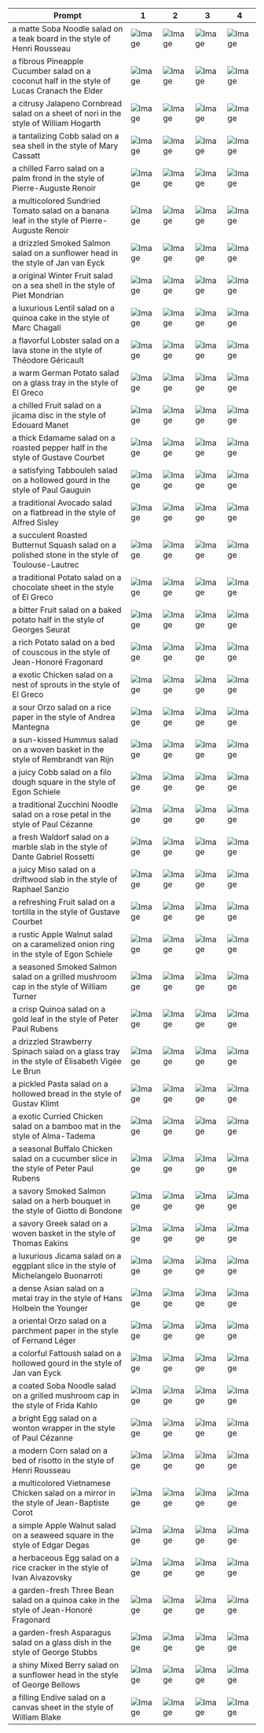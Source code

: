 | Prompt | 1 | 2 | 3 | 4 |
|-|-|-|-|-|
| a matte Soba Noodle salad on a teak board in the style of Henri Rousseau | ![Image](https://salad-benchmark-public-assets.s3.us-east-2.amazonaws.com/sdxl/70b49c2e-f083-4401-bedd-de3eb73cbbc3-0.jpg) | ![Image](https://salad-benchmark-public-assets.s3.us-east-2.amazonaws.com/sdxl/70b49c2e-f083-4401-bedd-de3eb73cbbc3-1.jpg) | ![Image](https://salad-benchmark-public-assets.s3.us-east-2.amazonaws.com/sdxl/70b49c2e-f083-4401-bedd-de3eb73cbbc3-2.jpg) | ![Image](https://salad-benchmark-public-assets.s3.us-east-2.amazonaws.com/sdxl/70b49c2e-f083-4401-bedd-de3eb73cbbc3-3.jpg) |
| a fibrous Pineapple Cucumber salad on a coconut half in the style of Lucas Cranach the Elder | ![Image](https://salad-benchmark-public-assets.s3.us-east-2.amazonaws.com/sdxl/be0f2da1-58b3-47a4-beae-aade4be95a52-0.jpg) | ![Image](https://salad-benchmark-public-assets.s3.us-east-2.amazonaws.com/sdxl/be0f2da1-58b3-47a4-beae-aade4be95a52-1.jpg) | ![Image](https://salad-benchmark-public-assets.s3.us-east-2.amazonaws.com/sdxl/be0f2da1-58b3-47a4-beae-aade4be95a52-2.jpg) | ![Image](https://salad-benchmark-public-assets.s3.us-east-2.amazonaws.com/sdxl/be0f2da1-58b3-47a4-beae-aade4be95a52-3.jpg) |
| a citrusy Jalapeno Cornbread salad on a sheet of nori in the style of William Hogarth | ![Image](https://salad-benchmark-public-assets.s3.us-east-2.amazonaws.com/sdxl/2ada44cf-835f-4d68-bfd8-ad2df48aecee-0.jpg) | ![Image](https://salad-benchmark-public-assets.s3.us-east-2.amazonaws.com/sdxl/2ada44cf-835f-4d68-bfd8-ad2df48aecee-1.jpg) | ![Image](https://salad-benchmark-public-assets.s3.us-east-2.amazonaws.com/sdxl/2ada44cf-835f-4d68-bfd8-ad2df48aecee-2.jpg) | ![Image](https://salad-benchmark-public-assets.s3.us-east-2.amazonaws.com/sdxl/2ada44cf-835f-4d68-bfd8-ad2df48aecee-3.jpg) |
| a tantalizing Cobb salad on a sea shell in the style of Mary Cassatt | ![Image](https://salad-benchmark-public-assets.s3.us-east-2.amazonaws.com/sdxl/10fed9bd-2879-409e-b68f-16ec50fc2ae2-0.jpg) | ![Image](https://salad-benchmark-public-assets.s3.us-east-2.amazonaws.com/sdxl/10fed9bd-2879-409e-b68f-16ec50fc2ae2-1.jpg) | ![Image](https://salad-benchmark-public-assets.s3.us-east-2.amazonaws.com/sdxl/10fed9bd-2879-409e-b68f-16ec50fc2ae2-2.jpg) | ![Image](https://salad-benchmark-public-assets.s3.us-east-2.amazonaws.com/sdxl/10fed9bd-2879-409e-b68f-16ec50fc2ae2-3.jpg) |
| a chilled Farro salad on a palm frond in the style of Pierre-Auguste Renoir | ![Image](https://salad-benchmark-public-assets.s3.us-east-2.amazonaws.com/sdxl/60ee42e8-a8a2-4f58-b799-5e2b485c4c77-0.jpg) | ![Image](https://salad-benchmark-public-assets.s3.us-east-2.amazonaws.com/sdxl/60ee42e8-a8a2-4f58-b799-5e2b485c4c77-1.jpg) | ![Image](https://salad-benchmark-public-assets.s3.us-east-2.amazonaws.com/sdxl/60ee42e8-a8a2-4f58-b799-5e2b485c4c77-2.jpg) | ![Image](https://salad-benchmark-public-assets.s3.us-east-2.amazonaws.com/sdxl/60ee42e8-a8a2-4f58-b799-5e2b485c4c77-3.jpg) |
| a multicolored Sundried Tomato salad on a banana leaf in the style of Pierre-Auguste Renoir | ![Image](https://salad-benchmark-public-assets.s3.us-east-2.amazonaws.com/sdxl/bb58de3f-74a2-4f78-b05b-73f0be7211f6-0.jpg) | ![Image](https://salad-benchmark-public-assets.s3.us-east-2.amazonaws.com/sdxl/bb58de3f-74a2-4f78-b05b-73f0be7211f6-1.jpg) | ![Image](https://salad-benchmark-public-assets.s3.us-east-2.amazonaws.com/sdxl/bb58de3f-74a2-4f78-b05b-73f0be7211f6-2.jpg) | ![Image](https://salad-benchmark-public-assets.s3.us-east-2.amazonaws.com/sdxl/bb58de3f-74a2-4f78-b05b-73f0be7211f6-3.jpg) |
| a drizzled Smoked Salmon salad on a sunflower head in the style of Jan van Eyck | ![Image](https://salad-benchmark-public-assets.s3.us-east-2.amazonaws.com/sdxl/cab2ddfd-b463-4077-ae07-bd81d38a1663-0.jpg) | ![Image](https://salad-benchmark-public-assets.s3.us-east-2.amazonaws.com/sdxl/cab2ddfd-b463-4077-ae07-bd81d38a1663-1.jpg) | ![Image](https://salad-benchmark-public-assets.s3.us-east-2.amazonaws.com/sdxl/cab2ddfd-b463-4077-ae07-bd81d38a1663-2.jpg) | ![Image](https://salad-benchmark-public-assets.s3.us-east-2.amazonaws.com/sdxl/cab2ddfd-b463-4077-ae07-bd81d38a1663-3.jpg) |
| a original Winter Fruit salad on a sea shell in the style of Piet Mondrian | ![Image](https://salad-benchmark-public-assets.s3.us-east-2.amazonaws.com/sdxl/50f1073e-eca1-496c-a881-c1d08bb9c9cf-0.jpg) | ![Image](https://salad-benchmark-public-assets.s3.us-east-2.amazonaws.com/sdxl/50f1073e-eca1-496c-a881-c1d08bb9c9cf-1.jpg) | ![Image](https://salad-benchmark-public-assets.s3.us-east-2.amazonaws.com/sdxl/50f1073e-eca1-496c-a881-c1d08bb9c9cf-2.jpg) | ![Image](https://salad-benchmark-public-assets.s3.us-east-2.amazonaws.com/sdxl/50f1073e-eca1-496c-a881-c1d08bb9c9cf-3.jpg) |
| a luxurious Lentil salad on a quinoa cake in the style of Marc Chagall | ![Image](https://salad-benchmark-public-assets.s3.us-east-2.amazonaws.com/sdxl/8fea467e-2303-4918-b617-cb2c09575b7b-0.jpg) | ![Image](https://salad-benchmark-public-assets.s3.us-east-2.amazonaws.com/sdxl/8fea467e-2303-4918-b617-cb2c09575b7b-1.jpg) | ![Image](https://salad-benchmark-public-assets.s3.us-east-2.amazonaws.com/sdxl/8fea467e-2303-4918-b617-cb2c09575b7b-2.jpg) | ![Image](https://salad-benchmark-public-assets.s3.us-east-2.amazonaws.com/sdxl/8fea467e-2303-4918-b617-cb2c09575b7b-3.jpg) |
| a flavorful Lobster salad on a lava stone in the style of Théodore Géricault | ![Image](https://salad-benchmark-public-assets.s3.us-east-2.amazonaws.com/sdxl/4114cf01-f3c4-44b6-9764-b925ee85ede2-0.jpg) | ![Image](https://salad-benchmark-public-assets.s3.us-east-2.amazonaws.com/sdxl/4114cf01-f3c4-44b6-9764-b925ee85ede2-1.jpg) | ![Image](https://salad-benchmark-public-assets.s3.us-east-2.amazonaws.com/sdxl/4114cf01-f3c4-44b6-9764-b925ee85ede2-2.jpg) | ![Image](https://salad-benchmark-public-assets.s3.us-east-2.amazonaws.com/sdxl/4114cf01-f3c4-44b6-9764-b925ee85ede2-3.jpg) |
| a warm German Potato salad on a glass tray in the style of El Greco | ![Image](https://salad-benchmark-public-assets.s3.us-east-2.amazonaws.com/sdxl/bce23eda-d4ef-4ab9-9a71-353997e355ae-0.jpg) | ![Image](https://salad-benchmark-public-assets.s3.us-east-2.amazonaws.com/sdxl/bce23eda-d4ef-4ab9-9a71-353997e355ae-1.jpg) | ![Image](https://salad-benchmark-public-assets.s3.us-east-2.amazonaws.com/sdxl/bce23eda-d4ef-4ab9-9a71-353997e355ae-2.jpg) | ![Image](https://salad-benchmark-public-assets.s3.us-east-2.amazonaws.com/sdxl/bce23eda-d4ef-4ab9-9a71-353997e355ae-3.jpg) |
| a chilled Fruit salad on a jicama disc in the style of Edouard Manet | ![Image](https://salad-benchmark-public-assets.s3.us-east-2.amazonaws.com/sdxl/f0510723-f8b7-439a-ab3d-823a0d8b976d-0.jpg) | ![Image](https://salad-benchmark-public-assets.s3.us-east-2.amazonaws.com/sdxl/f0510723-f8b7-439a-ab3d-823a0d8b976d-1.jpg) | ![Image](https://salad-benchmark-public-assets.s3.us-east-2.amazonaws.com/sdxl/f0510723-f8b7-439a-ab3d-823a0d8b976d-2.jpg) | ![Image](https://salad-benchmark-public-assets.s3.us-east-2.amazonaws.com/sdxl/f0510723-f8b7-439a-ab3d-823a0d8b976d-3.jpg) |
| a thick Edamame salad on a roasted pepper half in the style of Gustave Courbet | ![Image](https://salad-benchmark-public-assets.s3.us-east-2.amazonaws.com/sdxl/d60ece79-759e-4d9f-aa87-90e044022fb8-0.jpg) | ![Image](https://salad-benchmark-public-assets.s3.us-east-2.amazonaws.com/sdxl/d60ece79-759e-4d9f-aa87-90e044022fb8-1.jpg) | ![Image](https://salad-benchmark-public-assets.s3.us-east-2.amazonaws.com/sdxl/d60ece79-759e-4d9f-aa87-90e044022fb8-2.jpg) | ![Image](https://salad-benchmark-public-assets.s3.us-east-2.amazonaws.com/sdxl/d60ece79-759e-4d9f-aa87-90e044022fb8-3.jpg) |
| a satisfying Tabbouleh salad on a hollowed gourd in the style of Paul Gauguin | ![Image](https://salad-benchmark-public-assets.s3.us-east-2.amazonaws.com/sdxl/a1cff375-9d63-4a5d-88fc-0327e285195c-0.jpg) | ![Image](https://salad-benchmark-public-assets.s3.us-east-2.amazonaws.com/sdxl/a1cff375-9d63-4a5d-88fc-0327e285195c-1.jpg) | ![Image](https://salad-benchmark-public-assets.s3.us-east-2.amazonaws.com/sdxl/a1cff375-9d63-4a5d-88fc-0327e285195c-2.jpg) | ![Image](https://salad-benchmark-public-assets.s3.us-east-2.amazonaws.com/sdxl/a1cff375-9d63-4a5d-88fc-0327e285195c-3.jpg) |
| a traditional Avocado salad on a flatbread in the style of Alfred Sisley | ![Image](https://salad-benchmark-public-assets.s3.us-east-2.amazonaws.com/sdxl/ae10f572-7e2b-4e5c-ab83-2f70658e5891-0.jpg) | ![Image](https://salad-benchmark-public-assets.s3.us-east-2.amazonaws.com/sdxl/ae10f572-7e2b-4e5c-ab83-2f70658e5891-1.jpg) | ![Image](https://salad-benchmark-public-assets.s3.us-east-2.amazonaws.com/sdxl/ae10f572-7e2b-4e5c-ab83-2f70658e5891-2.jpg) | ![Image](https://salad-benchmark-public-assets.s3.us-east-2.amazonaws.com/sdxl/ae10f572-7e2b-4e5c-ab83-2f70658e5891-3.jpg) |
| a succulent Roasted Butternut Squash salad on a polished stone in the style of Toulouse-Lautrec | ![Image](https://salad-benchmark-public-assets.s3.us-east-2.amazonaws.com/sdxl/9eb9bb2f-fbb2-4f3b-a70f-52bc5b36f0ba-0.jpg) | ![Image](https://salad-benchmark-public-assets.s3.us-east-2.amazonaws.com/sdxl/9eb9bb2f-fbb2-4f3b-a70f-52bc5b36f0ba-1.jpg) | ![Image](https://salad-benchmark-public-assets.s3.us-east-2.amazonaws.com/sdxl/9eb9bb2f-fbb2-4f3b-a70f-52bc5b36f0ba-2.jpg) | ![Image](https://salad-benchmark-public-assets.s3.us-east-2.amazonaws.com/sdxl/9eb9bb2f-fbb2-4f3b-a70f-52bc5b36f0ba-3.jpg) |
| a traditional Potato salad on a chocolate sheet in the style of El Greco | ![Image](https://salad-benchmark-public-assets.s3.us-east-2.amazonaws.com/sdxl/821d0da4-1de7-4874-a7b4-f5625f84eb0f-0.jpg) | ![Image](https://salad-benchmark-public-assets.s3.us-east-2.amazonaws.com/sdxl/821d0da4-1de7-4874-a7b4-f5625f84eb0f-1.jpg) | ![Image](https://salad-benchmark-public-assets.s3.us-east-2.amazonaws.com/sdxl/821d0da4-1de7-4874-a7b4-f5625f84eb0f-2.jpg) | ![Image](https://salad-benchmark-public-assets.s3.us-east-2.amazonaws.com/sdxl/821d0da4-1de7-4874-a7b4-f5625f84eb0f-3.jpg) |
| a bitter Fruit salad on a baked potato half in the style of Georges Seurat | ![Image](https://salad-benchmark-public-assets.s3.us-east-2.amazonaws.com/sdxl/544c9277-6411-4a49-b0a1-ae6656b15328-0.jpg) | ![Image](https://salad-benchmark-public-assets.s3.us-east-2.amazonaws.com/sdxl/544c9277-6411-4a49-b0a1-ae6656b15328-1.jpg) | ![Image](https://salad-benchmark-public-assets.s3.us-east-2.amazonaws.com/sdxl/544c9277-6411-4a49-b0a1-ae6656b15328-2.jpg) | ![Image](https://salad-benchmark-public-assets.s3.us-east-2.amazonaws.com/sdxl/544c9277-6411-4a49-b0a1-ae6656b15328-3.jpg) |
| a rich Potato salad on a bed of couscous in the style of Jean-Honoré Fragonard | ![Image](https://salad-benchmark-public-assets.s3.us-east-2.amazonaws.com/sdxl/050f1571-35be-4285-942e-b955b76303fc-0.jpg) | ![Image](https://salad-benchmark-public-assets.s3.us-east-2.amazonaws.com/sdxl/050f1571-35be-4285-942e-b955b76303fc-1.jpg) | ![Image](https://salad-benchmark-public-assets.s3.us-east-2.amazonaws.com/sdxl/050f1571-35be-4285-942e-b955b76303fc-2.jpg) | ![Image](https://salad-benchmark-public-assets.s3.us-east-2.amazonaws.com/sdxl/050f1571-35be-4285-942e-b955b76303fc-3.jpg) |
| a exotic Chicken salad on a nest of sprouts in the style of El Greco | ![Image](https://salad-benchmark-public-assets.s3.us-east-2.amazonaws.com/sdxl/24bba6f6-0040-49df-84af-8c33b7b00d7b-0.jpg) | ![Image](https://salad-benchmark-public-assets.s3.us-east-2.amazonaws.com/sdxl/24bba6f6-0040-49df-84af-8c33b7b00d7b-1.jpg) | ![Image](https://salad-benchmark-public-assets.s3.us-east-2.amazonaws.com/sdxl/24bba6f6-0040-49df-84af-8c33b7b00d7b-2.jpg) | ![Image](https://salad-benchmark-public-assets.s3.us-east-2.amazonaws.com/sdxl/24bba6f6-0040-49df-84af-8c33b7b00d7b-3.jpg) |
| a sour Orzo salad on a rice paper in the style of Andrea Mantegna | ![Image](https://salad-benchmark-public-assets.s3.us-east-2.amazonaws.com/sdxl/626dca55-c7b6-4645-9157-f9eb9512befb-0.jpg) | ![Image](https://salad-benchmark-public-assets.s3.us-east-2.amazonaws.com/sdxl/626dca55-c7b6-4645-9157-f9eb9512befb-1.jpg) | ![Image](https://salad-benchmark-public-assets.s3.us-east-2.amazonaws.com/sdxl/626dca55-c7b6-4645-9157-f9eb9512befb-2.jpg) | ![Image](https://salad-benchmark-public-assets.s3.us-east-2.amazonaws.com/sdxl/626dca55-c7b6-4645-9157-f9eb9512befb-3.jpg) |
| a sun-kissed Hummus salad on a woven basket in the style of Rembrandt van Rijn | ![Image](https://salad-benchmark-public-assets.s3.us-east-2.amazonaws.com/sdxl/90e87436-6ef0-4f65-bbc7-b7eabd62c5fe-0.jpg) | ![Image](https://salad-benchmark-public-assets.s3.us-east-2.amazonaws.com/sdxl/90e87436-6ef0-4f65-bbc7-b7eabd62c5fe-1.jpg) | ![Image](https://salad-benchmark-public-assets.s3.us-east-2.amazonaws.com/sdxl/90e87436-6ef0-4f65-bbc7-b7eabd62c5fe-2.jpg) | ![Image](https://salad-benchmark-public-assets.s3.us-east-2.amazonaws.com/sdxl/90e87436-6ef0-4f65-bbc7-b7eabd62c5fe-3.jpg) |
| a juicy Cobb salad on a filo dough square in the style of Egon Schiele | ![Image](https://salad-benchmark-public-assets.s3.us-east-2.amazonaws.com/sdxl/3b4cf9a9-4f25-4532-892b-7995ce83db02-0.jpg) | ![Image](https://salad-benchmark-public-assets.s3.us-east-2.amazonaws.com/sdxl/3b4cf9a9-4f25-4532-892b-7995ce83db02-1.jpg) | ![Image](https://salad-benchmark-public-assets.s3.us-east-2.amazonaws.com/sdxl/3b4cf9a9-4f25-4532-892b-7995ce83db02-2.jpg) | ![Image](https://salad-benchmark-public-assets.s3.us-east-2.amazonaws.com/sdxl/3b4cf9a9-4f25-4532-892b-7995ce83db02-3.jpg) |
| a traditional Zucchini Noodle salad on a rose petal in the style of Paul Cézanne | ![Image](https://salad-benchmark-public-assets.s3.us-east-2.amazonaws.com/sdxl/6391bf23-c44f-4f6c-bd31-36413efe9eeb-0.jpg) | ![Image](https://salad-benchmark-public-assets.s3.us-east-2.amazonaws.com/sdxl/6391bf23-c44f-4f6c-bd31-36413efe9eeb-1.jpg) | ![Image](https://salad-benchmark-public-assets.s3.us-east-2.amazonaws.com/sdxl/6391bf23-c44f-4f6c-bd31-36413efe9eeb-2.jpg) | ![Image](https://salad-benchmark-public-assets.s3.us-east-2.amazonaws.com/sdxl/6391bf23-c44f-4f6c-bd31-36413efe9eeb-3.jpg) |
| a fresh Waldorf salad on a marble slab in the style of Dante Gabriel Rossetti | ![Image](https://salad-benchmark-public-assets.s3.us-east-2.amazonaws.com/sdxl/2d14e06f-f8de-46f0-80c9-b578022af2ac-0.jpg) | ![Image](https://salad-benchmark-public-assets.s3.us-east-2.amazonaws.com/sdxl/2d14e06f-f8de-46f0-80c9-b578022af2ac-1.jpg) | ![Image](https://salad-benchmark-public-assets.s3.us-east-2.amazonaws.com/sdxl/2d14e06f-f8de-46f0-80c9-b578022af2ac-2.jpg) | ![Image](https://salad-benchmark-public-assets.s3.us-east-2.amazonaws.com/sdxl/2d14e06f-f8de-46f0-80c9-b578022af2ac-3.jpg) |
| a juicy Miso salad on a driftwood slab in the style of Raphael Sanzio | ![Image](https://salad-benchmark-public-assets.s3.us-east-2.amazonaws.com/sdxl/cbb3cf80-0809-406a-b13f-9de6481b5827-0.jpg) | ![Image](https://salad-benchmark-public-assets.s3.us-east-2.amazonaws.com/sdxl/cbb3cf80-0809-406a-b13f-9de6481b5827-1.jpg) | ![Image](https://salad-benchmark-public-assets.s3.us-east-2.amazonaws.com/sdxl/cbb3cf80-0809-406a-b13f-9de6481b5827-2.jpg) | ![Image](https://salad-benchmark-public-assets.s3.us-east-2.amazonaws.com/sdxl/cbb3cf80-0809-406a-b13f-9de6481b5827-3.jpg) |
| a refreshing Fruit salad on a tortilla in the style of Gustave Courbet | ![Image](https://salad-benchmark-public-assets.s3.us-east-2.amazonaws.com/sdxl/a9365eee-4691-4d5e-ba36-9ceeabe5e91e-0.jpg) | ![Image](https://salad-benchmark-public-assets.s3.us-east-2.amazonaws.com/sdxl/a9365eee-4691-4d5e-ba36-9ceeabe5e91e-1.jpg) | ![Image](https://salad-benchmark-public-assets.s3.us-east-2.amazonaws.com/sdxl/a9365eee-4691-4d5e-ba36-9ceeabe5e91e-2.jpg) | ![Image](https://salad-benchmark-public-assets.s3.us-east-2.amazonaws.com/sdxl/a9365eee-4691-4d5e-ba36-9ceeabe5e91e-3.jpg) |
| a rustic Apple Walnut salad on a caramelized onion ring in the style of Egon Schiele | ![Image](https://salad-benchmark-public-assets.s3.us-east-2.amazonaws.com/sdxl/caa668af-77c3-48e9-aecd-13b162f6c188-0.jpg) | ![Image](https://salad-benchmark-public-assets.s3.us-east-2.amazonaws.com/sdxl/caa668af-77c3-48e9-aecd-13b162f6c188-1.jpg) | ![Image](https://salad-benchmark-public-assets.s3.us-east-2.amazonaws.com/sdxl/caa668af-77c3-48e9-aecd-13b162f6c188-2.jpg) | ![Image](https://salad-benchmark-public-assets.s3.us-east-2.amazonaws.com/sdxl/caa668af-77c3-48e9-aecd-13b162f6c188-3.jpg) |
| a seasoned Smoked Salmon salad on a grilled mushroom cap in the style of William Turner | ![Image](https://salad-benchmark-public-assets.s3.us-east-2.amazonaws.com/sdxl/abee7205-075a-4073-809b-479693cda704-0.jpg) | ![Image](https://salad-benchmark-public-assets.s3.us-east-2.amazonaws.com/sdxl/abee7205-075a-4073-809b-479693cda704-1.jpg) | ![Image](https://salad-benchmark-public-assets.s3.us-east-2.amazonaws.com/sdxl/abee7205-075a-4073-809b-479693cda704-2.jpg) | ![Image](https://salad-benchmark-public-assets.s3.us-east-2.amazonaws.com/sdxl/abee7205-075a-4073-809b-479693cda704-3.jpg) |
| a crisp Quinoa salad on a gold leaf in the style of Peter Paul Rubens | ![Image](https://salad-benchmark-public-assets.s3.us-east-2.amazonaws.com/sdxl/e0f0ffa1-968c-4821-992e-c13e358cb3a3-0.jpg) | ![Image](https://salad-benchmark-public-assets.s3.us-east-2.amazonaws.com/sdxl/e0f0ffa1-968c-4821-992e-c13e358cb3a3-1.jpg) | ![Image](https://salad-benchmark-public-assets.s3.us-east-2.amazonaws.com/sdxl/e0f0ffa1-968c-4821-992e-c13e358cb3a3-2.jpg) | ![Image](https://salad-benchmark-public-assets.s3.us-east-2.amazonaws.com/sdxl/e0f0ffa1-968c-4821-992e-c13e358cb3a3-3.jpg) |
| a drizzled Strawberry Spinach salad on a glass tray in the style of Élisabeth Vigée Le Brun | ![Image](https://salad-benchmark-public-assets.s3.us-east-2.amazonaws.com/sdxl/24ed1082-4ea3-474e-a954-73a1fa885bc0-0.jpg) | ![Image](https://salad-benchmark-public-assets.s3.us-east-2.amazonaws.com/sdxl/24ed1082-4ea3-474e-a954-73a1fa885bc0-1.jpg) | ![Image](https://salad-benchmark-public-assets.s3.us-east-2.amazonaws.com/sdxl/24ed1082-4ea3-474e-a954-73a1fa885bc0-2.jpg) | ![Image](https://salad-benchmark-public-assets.s3.us-east-2.amazonaws.com/sdxl/24ed1082-4ea3-474e-a954-73a1fa885bc0-3.jpg) |
| a pickled Pasta salad on a hollowed bread in the style of Gustav Klimt | ![Image](https://salad-benchmark-public-assets.s3.us-east-2.amazonaws.com/sdxl/c8f6edd1-bccb-4279-9716-b17d670338c9-0.jpg) | ![Image](https://salad-benchmark-public-assets.s3.us-east-2.amazonaws.com/sdxl/c8f6edd1-bccb-4279-9716-b17d670338c9-1.jpg) | ![Image](https://salad-benchmark-public-assets.s3.us-east-2.amazonaws.com/sdxl/c8f6edd1-bccb-4279-9716-b17d670338c9-2.jpg) | ![Image](https://salad-benchmark-public-assets.s3.us-east-2.amazonaws.com/sdxl/c8f6edd1-bccb-4279-9716-b17d670338c9-3.jpg) |
| a exotic Curried Chicken salad on a bamboo mat in the style of Alma-Tadema | ![Image](https://salad-benchmark-public-assets.s3.us-east-2.amazonaws.com/sdxl/ed8a2c49-0810-48cc-bb38-84d89dcd6bf6-0.jpg) | ![Image](https://salad-benchmark-public-assets.s3.us-east-2.amazonaws.com/sdxl/ed8a2c49-0810-48cc-bb38-84d89dcd6bf6-1.jpg) | ![Image](https://salad-benchmark-public-assets.s3.us-east-2.amazonaws.com/sdxl/ed8a2c49-0810-48cc-bb38-84d89dcd6bf6-2.jpg) | ![Image](https://salad-benchmark-public-assets.s3.us-east-2.amazonaws.com/sdxl/ed8a2c49-0810-48cc-bb38-84d89dcd6bf6-3.jpg) |
| a seasonal Buffalo Chicken salad on a cucumber slice in the style of Peter Paul Rubens | ![Image](https://salad-benchmark-public-assets.s3.us-east-2.amazonaws.com/sdxl/45b37227-ada1-4bcb-8ed4-156881eaeba4-0.jpg) | ![Image](https://salad-benchmark-public-assets.s3.us-east-2.amazonaws.com/sdxl/45b37227-ada1-4bcb-8ed4-156881eaeba4-1.jpg) | ![Image](https://salad-benchmark-public-assets.s3.us-east-2.amazonaws.com/sdxl/45b37227-ada1-4bcb-8ed4-156881eaeba4-2.jpg) | ![Image](https://salad-benchmark-public-assets.s3.us-east-2.amazonaws.com/sdxl/45b37227-ada1-4bcb-8ed4-156881eaeba4-3.jpg) |
| a savory Smoked Salmon salad on a herb bouquet in the style of Giotto di Bondone | ![Image](https://salad-benchmark-public-assets.s3.us-east-2.amazonaws.com/sdxl/df71a891-5b74-452d-9e69-17baf0543540-0.jpg) | ![Image](https://salad-benchmark-public-assets.s3.us-east-2.amazonaws.com/sdxl/df71a891-5b74-452d-9e69-17baf0543540-1.jpg) | ![Image](https://salad-benchmark-public-assets.s3.us-east-2.amazonaws.com/sdxl/df71a891-5b74-452d-9e69-17baf0543540-2.jpg) | ![Image](https://salad-benchmark-public-assets.s3.us-east-2.amazonaws.com/sdxl/df71a891-5b74-452d-9e69-17baf0543540-3.jpg) |
| a savory Greek salad on a woven basket in the style of Thomas Eakins | ![Image](https://salad-benchmark-public-assets.s3.us-east-2.amazonaws.com/sdxl/3d5e50c8-ea0e-4445-b87f-dfb22128241d-0.jpg) | ![Image](https://salad-benchmark-public-assets.s3.us-east-2.amazonaws.com/sdxl/3d5e50c8-ea0e-4445-b87f-dfb22128241d-1.jpg) | ![Image](https://salad-benchmark-public-assets.s3.us-east-2.amazonaws.com/sdxl/3d5e50c8-ea0e-4445-b87f-dfb22128241d-2.jpg) | ![Image](https://salad-benchmark-public-assets.s3.us-east-2.amazonaws.com/sdxl/3d5e50c8-ea0e-4445-b87f-dfb22128241d-3.jpg) |
| a luxurious Jicama salad on a eggplant slice in the style of Michelangelo Buonarroti | ![Image](https://salad-benchmark-public-assets.s3.us-east-2.amazonaws.com/sdxl/b64caa55-c591-498f-ba7e-fe567ce4260d-0.jpg) | ![Image](https://salad-benchmark-public-assets.s3.us-east-2.amazonaws.com/sdxl/b64caa55-c591-498f-ba7e-fe567ce4260d-1.jpg) | ![Image](https://salad-benchmark-public-assets.s3.us-east-2.amazonaws.com/sdxl/b64caa55-c591-498f-ba7e-fe567ce4260d-2.jpg) | ![Image](https://salad-benchmark-public-assets.s3.us-east-2.amazonaws.com/sdxl/b64caa55-c591-498f-ba7e-fe567ce4260d-3.jpg) |
| a dense Asian salad on a metal tray in the style of Hans Holbein the Younger | ![Image](https://salad-benchmark-public-assets.s3.us-east-2.amazonaws.com/sdxl/74be0629-90fe-4ff5-8ccc-6ae9409d2015-0.jpg) | ![Image](https://salad-benchmark-public-assets.s3.us-east-2.amazonaws.com/sdxl/74be0629-90fe-4ff5-8ccc-6ae9409d2015-1.jpg) | ![Image](https://salad-benchmark-public-assets.s3.us-east-2.amazonaws.com/sdxl/74be0629-90fe-4ff5-8ccc-6ae9409d2015-2.jpg) | ![Image](https://salad-benchmark-public-assets.s3.us-east-2.amazonaws.com/sdxl/74be0629-90fe-4ff5-8ccc-6ae9409d2015-3.jpg) |
| a oriental Orzo salad on a parchment paper in the style of Fernand Léger | ![Image](https://salad-benchmark-public-assets.s3.us-east-2.amazonaws.com/sdxl/bc62a761-7c24-44ba-8abc-4bcfbc7b2758-0.jpg) | ![Image](https://salad-benchmark-public-assets.s3.us-east-2.amazonaws.com/sdxl/bc62a761-7c24-44ba-8abc-4bcfbc7b2758-1.jpg) | ![Image](https://salad-benchmark-public-assets.s3.us-east-2.amazonaws.com/sdxl/bc62a761-7c24-44ba-8abc-4bcfbc7b2758-2.jpg) | ![Image](https://salad-benchmark-public-assets.s3.us-east-2.amazonaws.com/sdxl/bc62a761-7c24-44ba-8abc-4bcfbc7b2758-3.jpg) |
| a colorful Fattoush salad on a hollowed gourd in the style of Jan van Eyck | ![Image](https://salad-benchmark-public-assets.s3.us-east-2.amazonaws.com/sdxl/3118932d-1b07-4085-83e4-ff426d2188dd-0.jpg) | ![Image](https://salad-benchmark-public-assets.s3.us-east-2.amazonaws.com/sdxl/3118932d-1b07-4085-83e4-ff426d2188dd-1.jpg) | ![Image](https://salad-benchmark-public-assets.s3.us-east-2.amazonaws.com/sdxl/3118932d-1b07-4085-83e4-ff426d2188dd-2.jpg) | ![Image](https://salad-benchmark-public-assets.s3.us-east-2.amazonaws.com/sdxl/3118932d-1b07-4085-83e4-ff426d2188dd-3.jpg) |
| a coated Soba Noodle salad on a grilled mushroom cap in the style of Frida Kahlo | ![Image](https://salad-benchmark-public-assets.s3.us-east-2.amazonaws.com/sdxl/71d9557b-93b6-4183-99bf-4299b63195f0-0.jpg) | ![Image](https://salad-benchmark-public-assets.s3.us-east-2.amazonaws.com/sdxl/71d9557b-93b6-4183-99bf-4299b63195f0-1.jpg) | ![Image](https://salad-benchmark-public-assets.s3.us-east-2.amazonaws.com/sdxl/71d9557b-93b6-4183-99bf-4299b63195f0-2.jpg) | ![Image](https://salad-benchmark-public-assets.s3.us-east-2.amazonaws.com/sdxl/71d9557b-93b6-4183-99bf-4299b63195f0-3.jpg) |
| a bright Egg salad on a wonton wrapper in the style of Paul Cézanne | ![Image](https://salad-benchmark-public-assets.s3.us-east-2.amazonaws.com/sdxl/3625cf7d-3b71-479f-846e-de86da8e4990-0.jpg) | ![Image](https://salad-benchmark-public-assets.s3.us-east-2.amazonaws.com/sdxl/3625cf7d-3b71-479f-846e-de86da8e4990-1.jpg) | ![Image](https://salad-benchmark-public-assets.s3.us-east-2.amazonaws.com/sdxl/3625cf7d-3b71-479f-846e-de86da8e4990-2.jpg) | ![Image](https://salad-benchmark-public-assets.s3.us-east-2.amazonaws.com/sdxl/3625cf7d-3b71-479f-846e-de86da8e4990-3.jpg) |
| a modern Corn salad on a bed of risotto in the style of Henri Rousseau | ![Image](https://salad-benchmark-public-assets.s3.us-east-2.amazonaws.com/sdxl/e1c26f76-72f6-4065-828e-011ca62a7b21-0.jpg) | ![Image](https://salad-benchmark-public-assets.s3.us-east-2.amazonaws.com/sdxl/e1c26f76-72f6-4065-828e-011ca62a7b21-1.jpg) | ![Image](https://salad-benchmark-public-assets.s3.us-east-2.amazonaws.com/sdxl/e1c26f76-72f6-4065-828e-011ca62a7b21-2.jpg) | ![Image](https://salad-benchmark-public-assets.s3.us-east-2.amazonaws.com/sdxl/e1c26f76-72f6-4065-828e-011ca62a7b21-3.jpg) |
| a multicolored Vietnamese Chicken salad on a mirror in the style of Jean-Baptiste Corot | ![Image](https://salad-benchmark-public-assets.s3.us-east-2.amazonaws.com/sdxl/22c465b1-52d9-4583-beab-48910773258d-0.jpg) | ![Image](https://salad-benchmark-public-assets.s3.us-east-2.amazonaws.com/sdxl/22c465b1-52d9-4583-beab-48910773258d-1.jpg) | ![Image](https://salad-benchmark-public-assets.s3.us-east-2.amazonaws.com/sdxl/22c465b1-52d9-4583-beab-48910773258d-2.jpg) | ![Image](https://salad-benchmark-public-assets.s3.us-east-2.amazonaws.com/sdxl/22c465b1-52d9-4583-beab-48910773258d-3.jpg) |
| a simple Apple Walnut salad on a seaweed square in the style of Edgar Degas | ![Image](https://salad-benchmark-public-assets.s3.us-east-2.amazonaws.com/sdxl/a8e28fe9-fdf4-44cb-b1f5-f1558ed041f3-0.jpg) | ![Image](https://salad-benchmark-public-assets.s3.us-east-2.amazonaws.com/sdxl/a8e28fe9-fdf4-44cb-b1f5-f1558ed041f3-1.jpg) | ![Image](https://salad-benchmark-public-assets.s3.us-east-2.amazonaws.com/sdxl/a8e28fe9-fdf4-44cb-b1f5-f1558ed041f3-2.jpg) | ![Image](https://salad-benchmark-public-assets.s3.us-east-2.amazonaws.com/sdxl/a8e28fe9-fdf4-44cb-b1f5-f1558ed041f3-3.jpg) |
| a herbaceous Egg salad on a rice cracker in the style of Ivan Aivazovsky | ![Image](https://salad-benchmark-public-assets.s3.us-east-2.amazonaws.com/sdxl/d6c1e1d1-105f-4573-ad98-1fa386b6e6b8-0.jpg) | ![Image](https://salad-benchmark-public-assets.s3.us-east-2.amazonaws.com/sdxl/d6c1e1d1-105f-4573-ad98-1fa386b6e6b8-1.jpg) | ![Image](https://salad-benchmark-public-assets.s3.us-east-2.amazonaws.com/sdxl/d6c1e1d1-105f-4573-ad98-1fa386b6e6b8-2.jpg) | ![Image](https://salad-benchmark-public-assets.s3.us-east-2.amazonaws.com/sdxl/d6c1e1d1-105f-4573-ad98-1fa386b6e6b8-3.jpg) |
| a garden-fresh Three Bean salad on a quinoa cake in the style of Jean-Honoré Fragonard | ![Image](https://salad-benchmark-public-assets.s3.us-east-2.amazonaws.com/sdxl/20f5b393-f494-4bf8-89a1-1f3218ad3063-0.jpg) | ![Image](https://salad-benchmark-public-assets.s3.us-east-2.amazonaws.com/sdxl/20f5b393-f494-4bf8-89a1-1f3218ad3063-1.jpg) | ![Image](https://salad-benchmark-public-assets.s3.us-east-2.amazonaws.com/sdxl/20f5b393-f494-4bf8-89a1-1f3218ad3063-2.jpg) | ![Image](https://salad-benchmark-public-assets.s3.us-east-2.amazonaws.com/sdxl/20f5b393-f494-4bf8-89a1-1f3218ad3063-3.jpg) |
| a garden-fresh Asparagus salad on a glass dish in the style of George Stubbs | ![Image](https://salad-benchmark-public-assets.s3.us-east-2.amazonaws.com/sdxl/41548eac-42ad-4af8-9b2e-2e236316ed85-0.jpg) | ![Image](https://salad-benchmark-public-assets.s3.us-east-2.amazonaws.com/sdxl/41548eac-42ad-4af8-9b2e-2e236316ed85-1.jpg) | ![Image](https://salad-benchmark-public-assets.s3.us-east-2.amazonaws.com/sdxl/41548eac-42ad-4af8-9b2e-2e236316ed85-2.jpg) | ![Image](https://salad-benchmark-public-assets.s3.us-east-2.amazonaws.com/sdxl/41548eac-42ad-4af8-9b2e-2e236316ed85-3.jpg) |
| a shiny Mixed Berry salad on a sunflower head in the style of George Bellows | ![Image](https://salad-benchmark-public-assets.s3.us-east-2.amazonaws.com/sdxl/7e933339-e4c1-46c6-b405-f3e4dffbbcf5-0.jpg) | ![Image](https://salad-benchmark-public-assets.s3.us-east-2.amazonaws.com/sdxl/7e933339-e4c1-46c6-b405-f3e4dffbbcf5-1.jpg) | ![Image](https://salad-benchmark-public-assets.s3.us-east-2.amazonaws.com/sdxl/7e933339-e4c1-46c6-b405-f3e4dffbbcf5-2.jpg) | ![Image](https://salad-benchmark-public-assets.s3.us-east-2.amazonaws.com/sdxl/7e933339-e4c1-46c6-b405-f3e4dffbbcf5-3.jpg) |
| a filling Endive salad on a canvas sheet in the style of William Blake | ![Image](https://salad-benchmark-public-assets.s3.us-east-2.amazonaws.com/sdxl/dd9cbcaf-590b-4138-9c24-34c8bca15280-0.jpg) | ![Image](https://salad-benchmark-public-assets.s3.us-east-2.amazonaws.com/sdxl/dd9cbcaf-590b-4138-9c24-34c8bca15280-1.jpg) | ![Image](https://salad-benchmark-public-assets.s3.us-east-2.amazonaws.com/sdxl/dd9cbcaf-590b-4138-9c24-34c8bca15280-2.jpg) | ![Image](https://salad-benchmark-public-assets.s3.us-east-2.amazonaws.com/sdxl/dd9cbcaf-590b-4138-9c24-34c8bca15280-3.jpg) |
